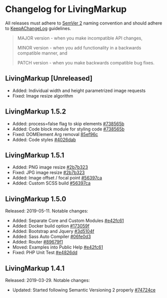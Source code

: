 # Changelog for LivingMarkup

All releases must adhere to [SemVer 2](https://semver.org/) naming convention and should adhere to [KeepAChangeLog](https://keepachangelog.com/en/1.0.0/) guidelines.

>MAJOR version - when you make incompatible API changes,
>
>MINOR version - when you add functionality in a backwards compatible manner, and
>
>PATCH version - when you make backwards compatible bug fixes.

## LivingMarkup [Unreleased]
* Added: Individual width and height parametrized image requests
* Fixed: Image resize algorithm

## LivingMarkup 1.5.2
* Added: process=false flag to skip elements [#738565b](https://github.com/hxtree/LivingMarkup/commit/738565b28c8acfcf25b44115b8f9fb003759b01f)
* Added: Code block module for styling code [#738565b](https://github.com/hxtree/LivingMarkup/commit/738565b28c8acfcf25b44115b8f9fb003759b01f)
* Fixed: DOMElement Arg removal [85ef96c](https://github.com/ouxsoft/LivingMarkup/commit/85ef96c4aea4c172c04f9e7b5db9ab6c56cdba08)
* Added: Code styles [#4026dab](https://github.com/ouxsoft/LivingMarkup/commit/84026dab3ee8c3cdfd9d34cf3dcbfa5fc0f94b7de)

## LivingMarkup 1.5.1
* Added: PNG image resize [#2b7b323](https://github.com/hxtree/LivingMarkup/commit/2b7b323bd882ff0ad5ae9a937d0f8a1449b862a1)
* Fixed: JPG image resize [#2b7b323](https://github.com/hxtree/LivingMarkup/commit/2b7b323bd882ff0ad5ae9a937d0f8a1449b862a1)
* Added: Image offset / focal point [#56397ca](https://github.com/hxtree/LivingMarkup/commit/56397ca7546b24291f63487ecb930e01398e66c3)
* Added: Custom SCSS build [#56397ca](https://github.com/hxtree/LivingMarkup/commit/56397ca7546b24291f63487ecb930e01398e66c3)

## LivingMarkup 1.5.0
Released: 2019-05-11. Notable changes:
* Added: Separate Core and Custom Modules [#e42fc61](https://github.com/hxtree/LivingMarkup/commit/e42fc61e2773e58e51e2e2da43b29ef2cb2e9b59)
* Added: Docker build option [#173059f](https://github.com/hxtree/LivingMarkup/commit/173059fbff37430cdd805be0ba06f8fbd8b099b6)
* Added: Bootstrap and Jquery [#3d5104f](https://github.com/hxtree/LivingMarkup/commit/3d5104f395115c9f5d48ec08e87b1474171e8410)
* Added: Sass Auto Compiler [#06fe0d3](https://github.com/hxtree/LivingMarkup/commit/06fe0d364545dbac2885c6ea53576e4a55cfc07d)
* Added: Router [#89679f1](https://github.com/hxtree/LivingMarkup/commit/89679f16f8cbffa90a8f0490adb97cb30edd89e3)
* Moved: Examples into Public Help [#e42fc61](https://github.com/hxtree/LivingMarkup/commit/e42fc61e2773e58e51e2e2da43b29ef2cb2e9b59)
* Fixed: PHP Unit Test [#e4826dd](https://github.com/hxtree/LivingMarkup/commit/e4826dd3de6ada117dbe3db5089bf9fc2f2bdd9e)

## LivingMarkup 1.4.1
Released: 2019-03-29. Notable changes:

* Updated: Started following Semantic Versioning 2 properly [#74724ce](https://github.com/hxtree/LivingMarkup/commit/00c7ad18fe09465c864a6bb5a20618fbd7ce8e83)
